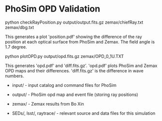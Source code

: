 # PhoSim OPD Validation

python checkRayPosition.py output/output.fits.gz zemax/chiefRay.txt zemax/dbg.txt

This generates a plot 'position.pdf' showing the difference of the ray position at each optical surface from PhoSim and Zemax. The field angle is 1.7 degree.


python plotOPD.py output/opd.fits.gz zemax/OPD_0_1U.TXT

This generates 'opd.pdf' and 'diff.fits.gz'. 'opd.pdf' plots PhoSim and Zemax OPD maps and their differences. 'diff.fits.gz' is the difference in wave numbers.


* input/ - input catalog and command files for PhoSim

* output/ - PhoSim opd map and event file (storing ray positions)

* zemax/ - Zemax results from Bo Xin

* SEDs/, lsst/, raytrace/ - relevant source and data files for this simulation

